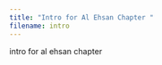 ```yaml
---
title: "Intro for Al Ehsan Chapter "
filename: intro
---
```

intro for al ehsan chapter
<!--stackedit_data:
eyJoaXN0b3J5IjpbMTY4OTI1MjY3OSwtMTY1MDY0MzY2Ml19
-->